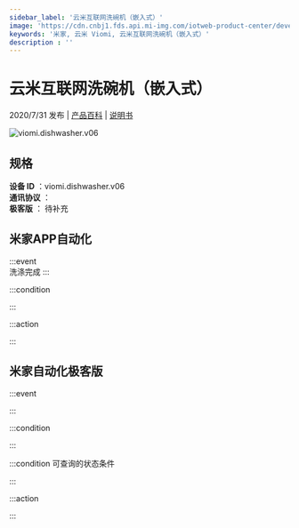 ```yaml
---
sidebar_label: '云米互联网洗碗机（嵌入式）'
image: 'https://cdn.cnbj1.fds.api.mi-img.com/iotweb-product-center/developer_158890569675205LbDmS0.png?GalaxyAccessKeyId=AKVGLQWBOVIRQ3XLEW&Expires=9223372036854775807&Signature=/+E9+g0f0tLUC7ho3Q6d+Zt4FBg='
keywords: '米家, 云米 Viomi, 云米互联网洗碗机（嵌入式）'
description : ''
---
```

# 云米互联网洗碗机（嵌入式）

2020/7/31 发布 | [产品百科](https://home.mi.com/webapp/content/baike/product/index.html?model=viomi.dishwasher.v06/) | [说明书](https://home.mi.com/views/introduction.html?model=viomi.dishwasher.v06&region=cn)

![viomi.dishwasher.v06](https://cdn.cnbj1.fds.api.mi-img.com/iotweb-product-center/developer_158890569675205LbDmS0.png?GalaxyAccessKeyId=AKVGLQWBOVIRQ3XLEW&Expires=9223372036854775807&Signature=/+E9+g0f0tLUC7ho3Q6d+Zt4FBg=)

## 规格  
> 
**设备 ID** ：viomi.dishwasher.v06  
**通讯协议** ：  
**极客版**  ： 待补充 


## 米家APP自动化  

:::event  
洗涤完成
:::

:::condition  

:::

:::action   

:::

## 米家自动化极客版  

:::event  

:::

:::condition  

:::

:::condition 可查询的状态条件  

:::

:::action  

:::

        
